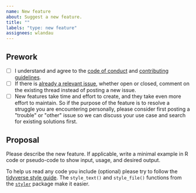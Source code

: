 ```yaml
---
name: New feature
about: Suggest a new feature.
title: ""
labels: "type: new feature"
assignees: wlandau
---
```


## Prework

* [ ] I understand and agree to the [code of conduct](https://github.com/wlandau/jagstargets/blob/main/CODE_OF_CONDUCT.md) and  [contributing guidelines](https://github.com/wlandau/jagstargets/blob/main/CONTRIBUTING.md).
* [ ] If there is [already a relevant issue](https://github.com/wlandau/jagstargets/issues), whether open or closed, comment on the existing thread instead of posting a new issue.
* [ ] New features take time and effort to create, and they take even more effort to maintain. So if the purpose of the feature is to resolve a struggle you are encountering personally, please consider first posting a "trouble" or "other" issue so we can discuss your use case and search for existing solutions first.

## Proposal

Please describe the new feature. If applicable, write a minimal example in R code or pseudo-code to show input, usage, and desired output.

To help us read any code you include (optional) please try to follow the [tidyverse style guide](https://style.tidyverse.org/). The `style_text()` and `style_file()` functions from the [`styler`](https://github.com/r-lib/styler) package make it easier.
